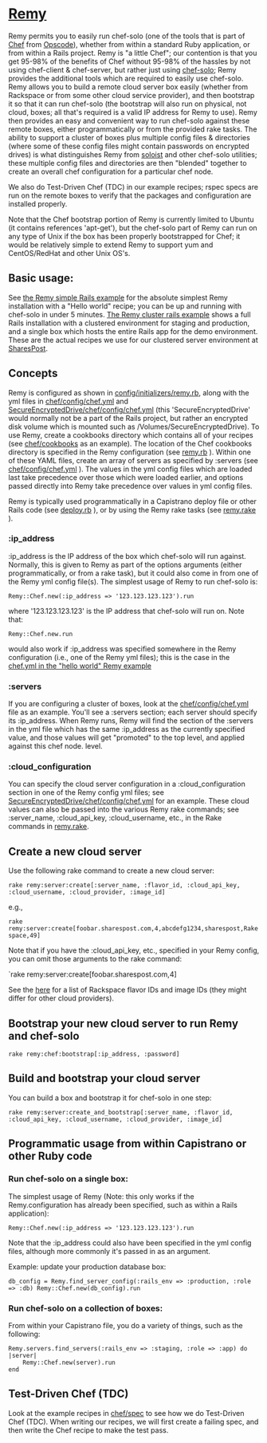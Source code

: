 # [Remy](http://www.github.com/gregwoodward/remy)

Remy permits you to easily run chef-solo (one of the tools that is part of [Chef](http://www.opscode.com/chef/) from
[Opscode](http://www.opscode.com/)), whether from within a standard Ruby application, or from within a Rails project.
Remy is "a little Chef"; our contention is that you get 95-98% of the benefits of Chef without 95-98% of the hassles
by not using chef-client & chef-server, but rather just using [chef-solo](http://wiki.opscode.com/display/chef/Chef+Solo);
Remy provides the additional tools which are required to easily use chef-solo. Remy allows you to build a remote cloud
server box easily (whether from Rackspace or from some other cloud service provider), and then bootstrap it so that it
can run chef-solo (the bootstrap will also run on physical, not cloud, boxes; all that's required is a valid IP address
for Remy to use). Remy then provides an easy and convenient way to run chef-solo against these remote boxes, either
programmatically or from the provided rake tasks. The ability to support a cluster of boxes plus multiple config files
& directories (where some of these config files might contain passwords on encrypted drives) is what distinguishes Remy
from [soloist](https://github.com/mkocher/soloist) and other chef-solo utilities; these multiple config files and
directories are then "blended" together to create an overall chef configuration for a particular chef node.

We also do Test-Driven Chef (TDC) in our example recipes; rspec specs are run on the remote boxes to verify that the
packages and configuration are installed properly.

Note that the Chef bootstrap portion of Remy is currently limited to Ubuntu (it contains references 'apt-get'), but the
chef-solo part of Remy can run on any type of Unix if the box has been properly bootstrapped for Chef; it would be relatively simple
to extend Remy to support yum and CentOS/RedHat and other Unix OS's.


## Basic usage:

See [the Remy simple Rails example](http://www.github.com/gregwoodward/remy_simple_rails_example) for the absolute simplest
Remy installation with a "Hello world" recipe; you can be up and running with chef-solo in under 5 minutes.
[The Remy cluster rails example](http://www.github.com/gregwoodward/remy_cluster_rails_example) shows a full Rails
installation with a clustered environment for staging and production, and a single box which hosts the entire Rails app
for the demo environment. These are the actual recipes we use for our clustered server environment at [SharesPost](http://www.sharespost.com/).


## Concepts

Remy is configured as shown in [config/initializers/remy.rb](http://www.github.com/gregwoodward/remy_cluster_rails_example/config/initializers/remy.rb),
along with the yml files in [chef/config/chef.yml](http://www.github.com/gregwoodward/remy_cluster_rails_example/chef/config/chef.yml) and
[SecureEncryptedDrive/chef/config/chef.yml](http://www.github.com/gregwoodward/remy_cluster_rails_example/SecureEncryptedDrive/chef/config/chef.yml)
(this 'SecureEncryptedDrive' would normally not be a part of the Rails project, but rather an encrypted disk volume which is mounted such as
/Volumes/SecureEncryptedDrive).  To use Remy, create a cookbooks directory which contains all of your recipes (see
[chef/cookbooks](http://www.github.com/gregwoodward/remy_cluster_rails_example/chef/cookbooks) as an example). The location of the Chef
cookbooks directory is specified in the Remy configuration (see [remy.rb](http://www.github.com/gregwoodward/remy_cluster_rails_example/lib/initializers/remy.rb) ).
Within one of these YAML files, create an array of servers as specified by :servers (see
[chef/config/chef.yml](http://www.github.com/gregwoodward/remy_cluster_rails_example/chef/config/chef.yml) ). The values in the yml config files
which are loaded last take precedence over those which were loaded earlier, and options passed directly into Remy take
precedence over values in yml config files.

Remy is typically used programmatically in a Capistrano deploy file or other Rails code
(see [deploy.rb](http://www.github.com/gregwoodward/remy_cluster_rails_example/deploy.rb) ), or by using the Remy rake tasks
(see [remy.rake](http://www.github.com/gregwoodward/remy/lib/tasks/remy.rake) ).

### :ip_address

:ip_address is the IP address of the box which chef-solo will run against. Normally, this is given to Remy as part of the options
arguments (either programmatically, or from a rake task), but it could also come in from one of the Remy yml config file(s).
The simplest usage of Remy to run chef-solo is:

`Remy::Chef.new(:ip_address => '123.123.123.123').run`

where '123.123.123.123' is the IP address that chef-solo will run on. Note that:

`Remy::Chef.new.run`

would also work if :ip_address was specified somewhere in the Remy configuration (i.e., one of the Remy yml files); this is
the case in the [chef.yml in the "hello world" Remy example](http://www.github.com/gregwoodward/remy_simple_rails_example/chef/config/chef.yml)


### :servers

If you are configuring a cluster of boxes, look at the [chef/config/chef.yml](http://www.github.com/gregwoodward/remy_cluster_rails_example/chef/config/chef.yml)
file as an example. You'll see a :servers section; each server should specify its :ip_address. When Remy runs, Remy will
find the section of the :servers in the yml file which has the same :ip_address as the currently specified value, and
those values will get "promoted" to the top level, and applied against this chef node.  level.

### :cloud_configuration

You can specify the cloud server configuration in a :cloud_configuration section in one of the Remy config yml files;
see [SecureEncryptedDrive/chef/config/chef.yml](http://www.github.com/gregwoodward/remy_cluster_rails_example/SecureEncryptedDrive/chef/config/chef.yml) for an example.
These cloud values can also be passed into the various Remy rake commands; see :server_name, :cloud_api_key, :cloud_username,
etc., in the Rake commands in [remy.rake](http://www.github.com/gregwoodward/remy/lib/tasks/remy.rake).

## Create a new cloud server

Use the following rake command to create a new cloud server:

`rake remy:server:create[:server_name, :flavor_id, :cloud_api_key, :cloud_username, :cloud_provider, :image_id]`

e.g.,

`rake remy:server:create[foobar.sharespost.com,4,abcdefg1234,sharespost,Rakespace,49]`

Note that if you have the :cloud_api_key, etc., specified in your Remy config, you can omit those arguments to the
rake command:

`rake remy:server:create[foobar.sharespost.com,4]

See the [here](http://obn.me/2011/04/rackspace-cloud-images-and-flavors-id/) for a list of Rackspace flavor IDs and image
IDs (they might differ for other cloud providers).

## Bootstrap your new cloud server to run Remy and chef-solo

`rake remy:chef:bootstrap[:ip_address, :password]`


## Build and bootstrap your cloud server

You can build a box and bootstrap it for chef-solo in one step:

`rake remy:server:create_and_bootstrap[:server_name, :flavor_id, :cloud_api_key, :cloud_username, :cloud_provider, :image_id]`


## Programmatic usage from within Capistrano or other Ruby code

### Run chef-solo on a single box:

The simplest usage of Remy (Note: this only works if the Remy.configuration has already been specified, such as within
a Rails application):

`Remy::Chef.new(:ip_address => '123.123.123.123').run`

Note that the :ip_address could also have been specified in the yml config files, although more commonly it's passed in
as an argument.

Example: update your production database box:

`db_config = Remy.find_server_config(:rails_env => :production, :role => :db)
Remy::Chef.new(db_config).run`

### Run chef-solo on a collection of boxes:

From within your Capistrano file, you do a variety of things, such as the following:

    Remy.servers.find_servers(:rails_env => :staging, :role => :app) do |server|
        Remy::Chef.new(server).run
    end

## Test-Driven Chef (TDC)

Look at the example recipes in [chef/spec](http://github.com/gregwoodward/remy_cluster_rails_example/chef/spec) to see how we do
Test-Driven Chef (TDC). When writing our recipes, we will first create a failing spec, and then write the Chef recipe to
make the test pass.
